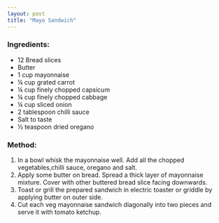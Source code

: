 ```yaml
---
layout: post
title: "Mayo Sandwich"
---
```




### Ingredients: 
* 12 Bread slices
* Butter
* 1 cup mayonnaise 
* ¼ cup grated carrot 
* ¼ cup finely chopped capsicum 
* ¼ cup finely chopped cabbage
* ¼ cup sliced onion 
* 2 tablespoon chilli sauce 
* Salt to taste
* ½ teaspoon dried oregano

### Method:
1. In a bowl whisk the mayonnaise well. Add all the chopped vegetables,chilli sauce, oregano and salt.
2. Apply some butter on bread. Spread a thick layer of mayonnaise mixture. Cover with other buttered bread slice facing downwards.
3. Toast or grill the prepared sandwich in electric toaster or griddle by applying butter on outer side.
4. Cut each veg mayonnaise sandwich diagonally into two pieces and serve it with tomato ketchup.